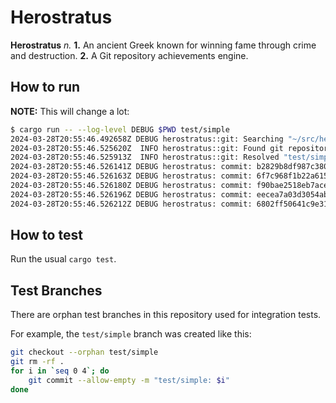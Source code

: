 # Herostratus

**Herostratus** *n.* **1.** An ancient Greek known for winning fame through crime and destruction.
**2.** A Git repository achievements engine.

## How to run
**NOTE:** This will change a lot:
```sh
$ cargo run -- --log-level DEBUG $PWD test/simple
2024-03-28T20:55:46.492658Z DEBUG herostratus::git: Searching "~/src/herostratus" for a Git repository
2024-03-28T20:55:46.525620Z  INFO herostratus::git: Found git repository at "~/src/herostratus/.git/"
2024-03-28T20:55:46.525913Z  INFO herostratus::git: Resolved "test/simple" to Commit b2829b8df987c380e75c512b9c38b455e51db874
2024-03-28T20:55:46.526141Z DEBUG herostratus: commit: b2829b8df987c380e75c512b9c38b455e51db874 summary: "test/simple: 4"
2024-03-28T20:55:46.526163Z DEBUG herostratus: commit: 6f7c968f1b22a61581dddd564641d7c0671cfadb summary: "test/simple: 3"
2024-03-28T20:55:46.526180Z DEBUG herostratus: commit: f90bae2518eb7acecb723e5cee461c6519db9144 summary: "test/simple: 2"
2024-03-28T20:55:46.526196Z DEBUG herostratus: commit: eecea7a03d3054abe509d6c0f8baff557c96a03f summary: "test/simple: 1"
2024-03-28T20:55:46.526212Z DEBUG herostratus: commit: 6802ff50641c9e31a5dea84e2e66846efc31790b summary: "test/simple: 0"
```

## How to test
Run the usual `cargo test`.

## Test Branches
There are orphan test branches in this repository used for integration tests.

For example, the `test/simple` branch was created like this:
```sh
git checkout --orphan test/simple
git rm -rf .
for i in `seq 0 4`; do
    git commit --allow-empty -m "test/simple: $i"
done
```
